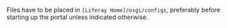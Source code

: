 Files have to be placed in `[Liferay Home]/osgi/configs`, preferably before starting up the portal unless indicated otherwise.
